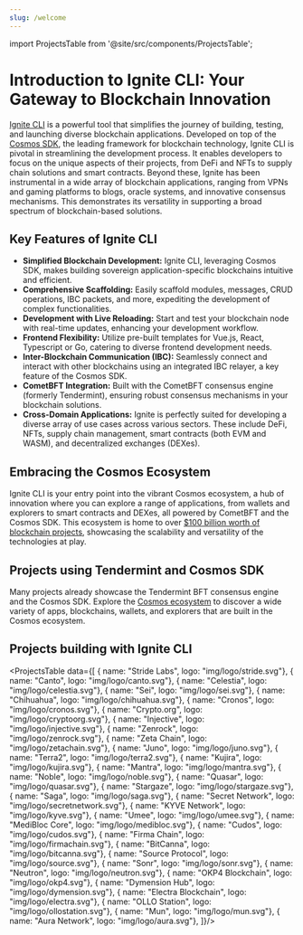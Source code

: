 ```yaml
---
slug: /welcome
---
```


import ProjectsTable from '@site/src/components/ProjectsTable';

# Introduction to Ignite CLI: Your Gateway to Blockchain Innovation

[Ignite CLI](https://github.com/ignite/cli) is a powerful tool that simplifies the journey of building, testing, and launching diverse blockchain applications. Developed on top of the [Cosmos SDK](https://docs.cosmos.network), the leading framework for blockchain technology, Ignite CLI is pivotal in streamlining the development process. It enables developers to focus on the unique aspects of their projects, from DeFi and NFTs to supply chain solutions and smart contracts.
Beyond these, Ignite has been instrumental in a wide array of blockchain applications, ranging from VPNs and gaming platforms to blogs, oracle systems, and innovative consensus mechanisms. This demonstrates its versatility in supporting a broad spectrum of blockchain-based solutions.

## Key Features of Ignite CLI

- **Simplified Blockchain Development:** Ignite CLI, leveraging Cosmos SDK, makes building sovereign application-specific blockchains intuitive and efficient.
- **Comprehensive Scaffolding:** Easily scaffold modules, messages, CRUD operations, IBC packets, and more, expediting the development of complex functionalities.
- **Development with Live Reloading:** Start and test your blockchain node with real-time updates, enhancing your development workflow.
- **Frontend Flexibility:** Utilize pre-built templates for Vue.js, React, Typescript or Go, catering to diverse frontend development needs.
- **Inter-Blockchain Communication (IBC):** Seamlessly connect and interact with other blockchains using an integrated IBC relayer, a key feature of the Cosmos SDK.
- **CometBFT Integration:** Built with the CometBFT consensus engine (formerly Tendermint), ensuring robust consensus mechanisms in your blockchain solutions.
- **Cross-Domain Applications:** Ignite is perfectly suited for developing a diverse array of use cases across various sectors. These include DeFi, NFTs, supply chain management, smart contracts (both EVM and WASM), and decentralized exchanges (DEXes).

## Embracing the Cosmos Ecosystem

Ignite CLI is your entry point into the vibrant Cosmos ecosystem, a hub of innovation where you can explore a range of applications, from wallets and explorers to smart contracts and DEXes, all powered by CometBFT and the Cosmos SDK.
This ecosystem is home to over [$100 billion worth of blockchain projects](https://cosmos.network/ecosystem/tokens/), showcasing the scalability and versatility of the technologies at play.

## Projects using Tendermint and Cosmos SDK

Many projects already showcase the Tendermint BFT consensus engine and the Cosmos SDK. Explore
the [Cosmos ecosystem](https://cosmos.network/ecosystem/apps) to discover a wide variety of apps, blockchains, wallets,
and explorers that are built in the Cosmos ecosystem.

## Projects building with Ignite CLI

<ProjectsTable data={[
  { name: "Stride Labs", logo: "img/logo/stride.svg"},
  { name: "Canto", logo: "img/logo/canto.svg"},
  { name: "Celestia", logo: "img/logo/celestia.svg"},
  { name: "Sei", logo: "img/logo/sei.svg"},
  { name: "Chihuahua", logo: "img/logo/chihuahua.svg"},
  { name: "Cronos", logo: "img/logo/cronos.svg"},
  { name: "Crypto.org", logo: "img/logo/cryptoorg.svg"},
  { name: "Injective", logo: "img/logo/injective.svg"},
  { name: "Zenrock", logo: "img/logo/zenrock.svg"},
  { name: "Zeta Chain", logo: "img/logo/zetachain.svg"},
  { name: "Juno", logo: "img/logo/juno.svg"},
  { name: "Terra2", logo: "img/logo/terra2.svg"},
  { name: "Kujira", logo: "img/logo/kujira.svg"},
  { name: "Mantra", logo: "img/logo/mantra.svg"},
  { name: "Noble", logo: "img/logo/noble.svg"},
  { name: "Quasar", logo: "img/logo/quasar.svg"},
  { name: "Stargaze", logo: "img/logo/stargaze.svg"},
  { name: "Saga", logo: "img/logo/saga.svg"},
  { name: "Secret Network", logo: "img/logo/secretnetwork.svg"},
  { name: "KYVE Network", logo: "img/logo/kyve.svg"},
  { name: "Umee", logo: "img/logo/umee.svg"},
  { name: "MediBloc Core", logo: "img/logo/medibloc.svg"},
  { name: "Cudos", logo: "img/logo/cudos.svg"},
  { name: "Firma Chain", logo: "img/logo/firmachain.svg"},
  { name: "BitCanna", logo: "img/logo/bitcanna.svg"},
  { name: "Source Protocol", logo: "img/logo/source.svg"},
  { name: "Sonr", logo: "img/logo/sonr.svg"},
  { name: "Neutron", logo: "img/logo/neutron.svg"},
  { name: "OKP4 Blockchain", logo: "img/logo/okp4.svg"},
  { name: "Dymension Hub", logo: "img/logo/dymension.svg"},
  { name: "Electra Blockchain", logo: "img/logo/electra.svg"},
  { name: "OLLO Station", logo: "img/logo/ollostation.svg"},
  { name: "Mun", logo: "img/logo/mun.svg"},
  { name: "Aura Network", logo: "img/logo/aura.svg"},
]}/>
